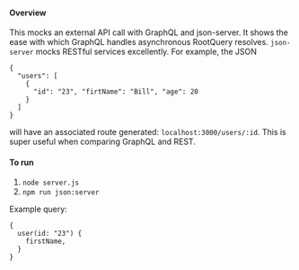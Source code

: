 #### Overview
This mocks an external API call with GraphQL and json-server. It shows the ease with which GraphQL handles asynchronous RootQuery resolves. `json-server` mocks RESTful services excellently. For example, the JSON

```
{
  "users": [
    {
      "id": "23", "firtName": "Bill", "age": 20
    }
  ]
}
```

will have an associated route generated: `localhost:3000/users/:id`. This is super useful when comparing GraphQL and REST.

#### To run
1) `node server.js`
2) `npm run json:server`

Example query:
```
{
  user(id: "23") {
    firstName,
  }
}
```

